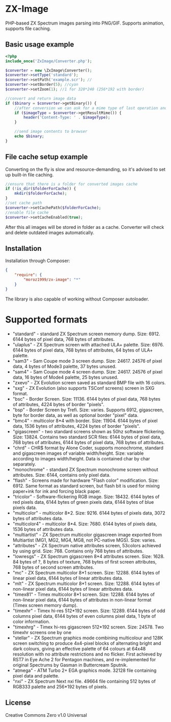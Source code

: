 # ZX-Image
PHP-based ZX Spectrum images parsing into PNG/GIF. Supports animation, supports file caching.

## Basic usage example
```php
<?php
include_once('ZxImage/Converter.php');

$converter = new \ZxImage\Converter();
$converter->setType('standard');
$converter->setPath('example.scr'); //
$converter->setBorder(5); //cyan
$converter->setZoom(1); //1 for 320*240 (256*192 with border)

//convert and return image data
if ($binary = $converter->getBinary()) {
    //after conversion we can ask for a mime type of last operation and send it to browser
    if ($imageType = $converter->getResultMime()) {
        header('Content-Type: ' . $imageType);
    }

    //send image contents to browser
    echo $binary;
}
```

## File cache setup example
Converting on the fly is slow and resource-demanding, so it's advised to set up built-in file caching.

```php
//ensure that there is a folder for converted images cache
if (!is_dir($folderForCache)) {
	mkdir($folderForCache);
}
//set cache path
$converter->setCachePath($folderForCache);
//enable file cache
$converter->setCacheEnabled(true);
```
After this all images will be stored in folder as a cache. Converter will check and delete outdated images automatically.


## Installation
Installation through Composer:
```json
{
    "require": {
		"moroz1999/zx-image": "*"
    }
}
```
The library is also capable of working without Composer autoloader.

# Supported formats
* "standard" - standard ZX Spectrum screen memory dump. Size: 6912. 6144 bytes of pixel data, 768 bytes of attributes.
* "ulaplus" - ZX Spectrum screen with attached ULA+ palette. Size: 6976. 6144 bytes of pixel data, 768 bytes of attributes, 64 bytes of ULA+ palette.
* "sam3" - Sam Coupe mode 3 screen dump. Size: 24617. 24576 of pixel data, 4 bytes of Mode3 palette, 37 bytes unused.
* "sam4" - Sam Coupe mode 4 screen dump. Size: 24617. 24576 of pixel data, 16 bytes of Mode4 palette, 25 bytes unused.
* "zxevo" - ZX Evolution screen saved as standard BMP file with 16 colors.
* "sxg" - ZX Evolution (also supports TSConf screens) screen in SXG format.
* "bsc" - Border Screen. Size: 11136. 6144 bytes of pixel data, 768 bytes of attributes, 4224 bytes of border "pixels".
* "bsp" - Border Screen by Trefi. Size: varies. Supports 6912, gigascreen, byte for border data, as well as optional border "pixel" data.
* "bmc4" - multicolor 8*4 with border. Size: 11904. 6144 bytes of pixel data, 1536 bytes of attributes, 4224 bytes of border "pixels".
* "gigascreen" - two standard screens shown as 50hz software flickering. Size: 13824. Contains two standard SCR files: 6144 bytes of pixel data, 768 bytes of attributes, 6144 bytes of pixel data, 768 bytes of attributes.
* "chrd" - CHR$ format by Alone Coder, supports monochrome, standard and gigascreen images of variable width/height. Size: variable according to images width/height. Data is contained char by char separately.
* "monochrome" - standard ZX Spectrum monochrome screen without attributes. Size: 6144, contains only pixel data.
* "flash" - Screens made for hardware "Flash color" modification. Size: 6912. Same format as standard screen, but flash bit is used for mixing paper+ink for ink and forcing black paper.
* "tricolor" - Software-flickering RGB image. Size: 18432. 6144 bytes of red pixels data, 6144 bytes of green pixels data, 6144 bytes of blue pixels data.
* "multicolor" - multicolor 8*2. Size: 9216. 6144 bytes of pixels data, 3072 bytes of attributes data.
* "multicolor4" - multicolor 8*4. Size: 7680. 6144 bytes of pixels data, 1536 bytes of attributes data.
* "multiartist" - ZX Spectrum multicolor gigascreen image exported from Multiartist (MG1, MG2, MG4, MG8, not PC-native MGS). Size: varies.
* "attributes" - ZX Spectrum native attributes screen, 53colors achieved by using grid. Size: 768. Contains only 768 bytes of attributes.
* "lowresgs" - ZX Spectrum gigascreen 8*4 attributes screen. Size: 1628. 84 bytes of ?, 8 bytes of texture, 768 bytes of first screen attributes, 768 bytes of second screen attributes.
* "mc" - ZX Spectrum multicolor 8*1 screen. Size: 12288. 6144 bytes of linear pixel data, 6144 bytes of linear attributes data.
* "mlt" - ZX Spectrum multicolor 8*1 screen. Size: 12288. 6144 bytes of non-linear pixel data, 6144 bytes of linear attributes data.
* "timex81" - Timex multicolor 8*1 screen. Size: 12288. 6144 bytes of non-linear pixel data, 6144 bytes of attributes in non-linear format (Timex screen memory dump).
* "timexhr" - Timex hi-res 512*192 screen. Size: 12289. 6144 bytes of odd columns pixel data, 6144 bytes of even columns pixel data, 1 byte of color information.  
* "timexhrg" - Timex hi-res gigascreen 512*192 screen. Size: 24578. Two timexhr screens one by one  
* "stellar" - ZX Spectrum graphics mode combining multicolour and 128K screen switching to produce 4x4-pixel blocks of alternating bright and dark colours, giving an effective palette of 64 colours at 64x48 resolution with no attribute restrictions and no flicker. First achieved by RST7 in Eye Ache 2 for Pentagon machines, and re-implemented for original Spectrums by Gasman in Buttercream Sputnik.
* "atmega" - ATM Turbo 2+ EGA graphics mode. 32128 file containing pixel data and palette.
* "nxi" - ZX Spectrum Next nxi file. 49664 file containing 512 bytes of RGB333 palette and 256*192 bytes of pixels.

## License
Creative Commons Zero v1.0 Universal
